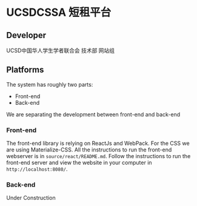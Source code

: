 # UCSDCSSA 短租平台

## Developer

UCSD中国华人学生学者联合会 技术部 网站组

## Platforms

The system has roughly two parts:

- Front-end
- Back-end

We are separating the development between front-end and back-end

### Front-end

The front-end library is relying on ReactJs and WebPack. For the CSS we are
using Materialize-CSS. All the instructions to run the front-end webserver
is in `source/react/README.md`. Follow the instructions to run the front-end
server and view the website in your computer in `http://localhost:8080/`.

### Back-end

Under Construction
